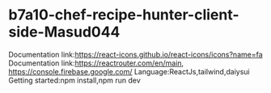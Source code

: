 ﻿# b7a10-chef-recipe-hunter-client-side-Masud044
Documentation link:https://react-icons.github.io/react-icons/icons?name=fa
Documentation link:https://reactrouter.com/en/main, https://console.firebase.google.com/
Language:ReactJs,tailwind,daiysui 
Getting started:npm install,npm run dev

